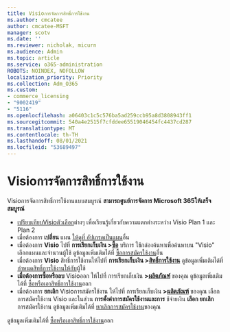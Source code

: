 ```yaml
---
title: Visioการจัดการสิทธิ์การใช้งาน
ms.author: cmcatee
author: cmcatee-MSFT
manager: scotv
ms.date: ''
ms.reviewer: nicholak, micurn
ms.audience: Admin
ms.topic: article
ms.service: o365-administration
ROBOTS: NOINDEX, NOFOLLOW
localization_priority: Priority
ms.collection: Adm_O365
ms.custom:
- commerce_licensing
- "9002419"
- "5116"
ms.openlocfilehash: a06403c1c5c576ba5ad259ccb95a8d3808943ff1
ms.sourcegitcommit: 540a4e2515f7cfddee65519046454fc4437cd287
ms.translationtype: MT
ms.contentlocale: th-TH
ms.lasthandoff: 08/01/2021
ms.locfileid: "53689497"
---
```

# <a name="visio-license-management"></a>Visioการจัดการสิทธิ์การใช้งาน

Visioการจัดการสิทธิ์การใช้งานแบบสมบูรณ์ **สามารถศูนย์การจัดการ Microsoft 365ให้เสร็จสมบูรณ์**

- [เปรียบเทียบVisioตัวเลือก](https://www.microsoft.com/microsoft-365/visio/microsoft-visio-plans-and-pricing-compare-visio-options?rtc=1)ต่างๆ เพื่อเรียนรู้เกี่ยวกับความแตกต่างระหว่าง Visio Plan 1 และ Plan 2
- เมื่อต้องการ **เปลี่ยน** แผน [ให้ดูที่ อัปเกรดเป็นแผน](/microsoft-365/commerce/subscriptions/upgrade-to-different-plan)อื่น
- เมื่อต้องการ **Visio** ไปที่ **การเรียกเก็บเงิน >[ซื้อ](https://go.microsoft.com/fwlink/p/?linkid=868433)** บริการ ใช้กล่องค้นหาเพื่อค้นหาบน "Visio" เลือกแผนและจํานวนผู้ใช้ ดูข้อมูลเพิ่มเติมได้ที่ [ซื้อการสมัครใช้งาน](/microsoft-365/commerce/try-or-buy-microsoft-365#buy-a-different-subscription)อื่น
- เมื่อต้องการ **Visio** สิทธิ์การใช้งานให้ไปที่ **การเรียกเก็บเงิน >[สิทธิ์การใช้งาน](https://go.microsoft.com/fwlink/p/?linkid=842264)** ดูข้อมูลเพิ่มเติมได้ที่ [กําหนดสิทธิ์การใช้งานให้กับ](/microsoft-365/admin/manage/assign-licenses-to-users)ผู้ใช้
- **เมื่อต้องการซื้อหรือลบ** Visioออก ให้ไปที่ การเรียกเก็บเงิน **>[ผลิตภัณฑ์](https://go.microsoft.com/fwlink/p/?linkid=842054)** ของคุณ ดูข้อมูลเพิ่มเติมได้ที่ [ซื้อหรือเอาสิทธิ์การใช้งาน](/microsoft-365/commerce/licenses/buy-licenses#buy-or-remove-licenses-for-your-business-subscription)ออก
- เมื่อต้องการ **ยกเลิก** Visioการสมัครใช้งาน ให้ไปที่ การเรียกเก็บเงิน **>[ผลิตภัณฑ์](https://go.microsoft.com/fwlink/p/?linkid=842054)** ของคุณ เลือกการสมัครใช้งาน Visio และในส่วน **การตั้งค่าการสมัครใช้งานและการ** ช้จ่ายเงิน **เลือก ยกเลิก** การสมัครใช้งาน ดูข้อมูลเพิ่มเติมได้ที่ [ยกเลิกการสมัครใช้งาน](/microsoft-365/commerce/subscriptions/cancel-your-subscription)ของคุณ

ดูข้อมูลเพิ่มเติมได้ที่ [ซื้อหรือเอาสิทธิ์การใช้งาน](/microsoft-365/commerce/licenses/buy-licenses)ออก